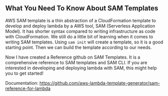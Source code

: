 ## What You Need To Know About SAM Templates

AWS SAM template is a thin abstraction of a CloudFormation template to develop and deploy lambda by a AWS tool, SAM (Serverless Application Model). It has shorter syntax compared to writing infrastructure as code with CloudFormation. We still do a little bit of learning when it comes to writing SAM templates. Using `sam init` will create a template, so it is a good starting point. Then we can build the template according to our needs.

Now I have created a Reference github on SAM Templates. It is a comprehensive reference to SAM templates and SAM CLI. If you are interested in developing and deploying lambda with SAM, this might help you to get started!

Documentation: https://github.com/aws-lambda-template-generator/sam-reference-for-lambda
